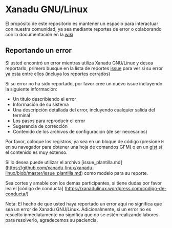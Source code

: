 # Xanadu GNU/Linux

El propósito de este repositorio es mantener un espacio para interactuar con nuestra comunidad, ya sea mediante reportes de error o colaborando con la documentación en la [wiki](https://github.com/xanadu-linux/xanadu-linux/wiki)


Reportando un error
-------------------

Si usted encontró un error mientras utiliza Xanadu GNU/Linux y desea reportarlo, primero busque en la lista de reportes [issue](https://github.com/xanadu-linux/xanadu-tracker/issues) para ver si su error ya esta entre ellos (incluya los reportes cerrados)

Si su error no ha sido reportado, por favor cree un nuevo issue incluyendo la siguiente información:

- Un titulo describiendo el error
- Información de su sistema
- Una descripción detallada del error, incluyendo cualquier salida del terminal
- Los pasos para reproducir el error
- Sugerencia de corrección
- Contenido de los archivos de configuración (de ser necesarios)

Por favor, coloque los registros, ya sea en un bloque de código (presione `M` en su navegador para obtener una hoja de comandos GFM) o en un [gist](https://gist.github.com) si el contenido es muy extenso.

Si lo desea puede utilizar el archivo [issue_plantilla.md] (https://github.com/xanadu-linux/xanadu-linux/blob/master/issue_plantilla.md) como modelo para su reporte.

Sea cortes y amable con los demás participantes, si tiene dudas por favor lea el [código de conducta] (https://xanadulinux.wordpress.com/codigo-de-conducta/)

Nota: El hecho de que usted haya reportado un error aquí no significa que sea un error de Xanadu GNU/Linux. Adicionalmente, si un error no es resuelto inmediatamente no significa que no se estén realizando labores para resolverlo, agradecemos su paciencia.
